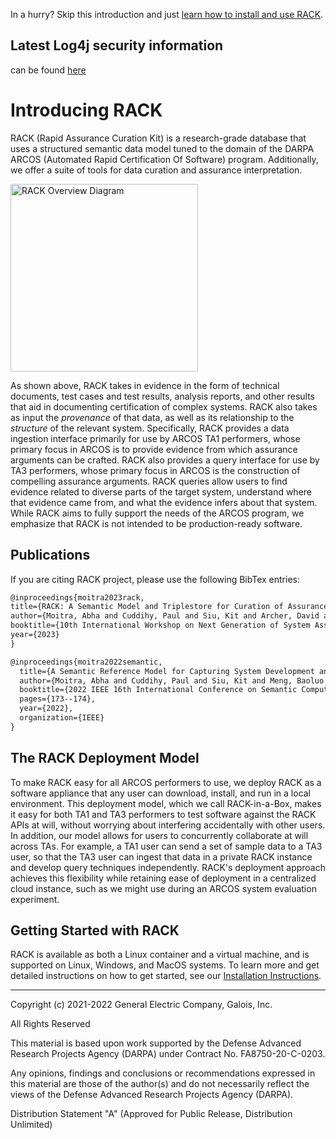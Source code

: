 In a hurry? Skip this introduction and just [learn how to install and use RACK](https://github.com/ge-high-assurance/RACK/wiki).

## Latest **Log4j security information** 

can be found [here](https://github.com/ge-high-assurance/RACK/wiki#log4j-security-update)

# Introducing RACK

RACK (Rapid Assurance Curation Kit) is a research-grade database that uses a structured semantic data model tuned to the domain of the DARPA ARCOS (Automated Rapid Certification Of Software) program. Additionally, we offer a suite of tools for data curation and assurance interpretation.

<img src="https://github.com/ge-high-assurance/RACK/wiki/images/RACK_cartoon.jpg" alt="RACK Overview Diagram" width="300" align="middle">

As shown above, RACK takes in evidence in the form of technical documents, test cases and test results, analysis reports, and other results that aid in documenting certification of complex systems. RACK also takes as input the _provenance_ of that data, as well as its relationship to the _structure_ of the relevant system. Specifically, RACK provides a data ingestion interface primarily for use by ARCOS TA1 performers, whose primary focus in ARCOS is to provide evidence from which assurance arguments can be crafted. RACK also provides a query interface for use by TA3 performers, whose primary focus in ARCOS is the construction of compelling assurance arguments. RACK queries allow users to find evidence related to diverse parts of the target system, understand where that evidence came from, and what the evidence infers about that system. While RACK aims to fully support the needs of the ARCOS program, we emphasize that RACK is not intended to be production-ready software.


## Publications

If you are citing RACK project, please use the following BibTex entries:
```latex
@inproceedings{moitra2023rack,
title={RACK: A Semantic Model and Triplestore for Curation of Assurance Case Evidence},
author={Moitra, Abha and Cuddihy, Paul and Siu, Kit and Archer, David and Mertens, Eric and Russell, Daniel and Quick, Kevin and Robert, Valentin and Meng, Baoluo},
booktitle={10th International Workshop on Next Generation of System Assurance Approaches for Safety-Critical Systems (SASSUR), Toulouse, France, September, Computer Safety, Reliability, and Security (SAFECOMP), Lecture Notes in Computer Science},
year={2023}
}

@inproceedings{moitra2022semantic,
  title={A Semantic Reference Model for Capturing System Development and Evaluation},
  author={Moitra, Abha and Cuddihy, Paul and Siu, Kit and Meng, Baoluo and Interrante, John and Archer, David and Mertens, Eric and Quick, Kevin and Robert, Valentin and Russell, Daniel},
  booktitle={2022 IEEE 16th International Conference on Semantic Computing (ICSC)},
  pages={173--174},
  year={2022},
  organization={IEEE}
}
```

## The RACK Deployment Model

To make RACK easy for all ARCOS performers to use, we deploy RACK as a software appliance that any user can download, install, and run in a local environment. This deployment model, which we call RACK-in-a-Box, makes it easy for both TA1 and TA3 performers to test software against the RACK APIs at will, without worrying about interfering accidentally with other users. In addition, our model allows for users to concurrently collaborate at will across TAs. For example, a TA1 user can send a set of sample data to a TA3 user, so that the TA3 user can ingest that data in a private RACK instance and develop query techniques independently. RACK's deployment approach achieves this flexibility while retaining ease of deployment in a centralized cloud instance, such as we might use during an ARCOS system evaluation experiment.

## Getting Started with RACK

RACK is available as both a Linux container and a virtual machine, and is supported on Linux, Windows, and MacOS systems. To learn more and get detailed instructions on how to get started, see our [Installation Instructions](https://github.com/ge-high-assurance/RACK/wiki/Home#installation-instructions).

---
Copyright (c) 2021-2022 General Electric Company, Galois, Inc.

All Rights Reserved

This material is based upon work supported by the Defense Advanced Research Projects Agency (DARPA) under Contract No. FA8750-20-C-0203.

Any opinions, findings and conclusions or recommendations expressed in this material are those of the author(s) and do not necessarily reflect the views of the Defense Advanced Research Projects Agency (DARPA).

Distribution Statement "A" (Approved for Public Release, Distribution Unlimited)
